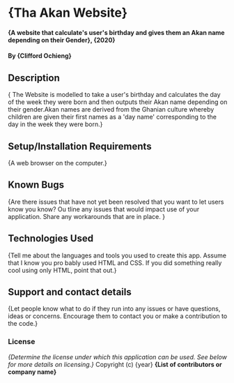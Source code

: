 # {Tha Akan Website}
#### {A website that calculate's user's birthday and gives them an Akan name depending on their Gender}, {2020}
#### By **{Clifford Ochieng}**
## Description
{ The Website is modelled to  take a user's birthday and calculates the day of the week they were born and then outputs their Akan name depending on their gender.Akan names are derived from the Ghanian culture whereby children are given their first names as a 'day name' corresponding to the day in the week they were born.}
## Setup/Installation Requirements
{A web browser on the computer.}
## Known Bugs
{Are there issues that have not yet been resolved that you want to let users know you know? Ou
tline any issues that would impact use of your application. Share any workarounds that are in
place. }
## Technologies Used
{Tell me about the languages and tools you used to create this app. Assume that I know you pro
bably used HTML and CSS. If you did something really cool using only HTML, point that out.}
## Support and contact details
{Let people know what to do if they run into any issues or have questions, ideas or concerns.
Encourage them to contact you or make a contribution to the code.}
### License
*{Determine the license under which this application can be used. See below for more details
on licensing.}*
Copyright (c) {year} **{List of contributors or company name}**